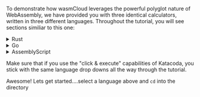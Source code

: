 To demonstrate how wasmCloud leverages the powerful polyglot nature of WebAssembly, we have provided you with three identical calculators, written in three different languages. Throughout the tutorial, you will see sections similiar to this one:

<details>
  <summary>Rust</summary>

`cd rust`{{execute}}

</details>
<details>
  <summary>Go</summary>

`cd go`{{execute}}

</details>
<details>
  <summary>AssemblyScript</summary>

`cd assemblyscript`{{execute}}

</details>

Make sure that if you use the "click & execute" capabilities of Katacoda, you stick with the same language drop downs all the way through the tutorial.

Awesome! Lets get started....select a language above and `cd` into the directory
